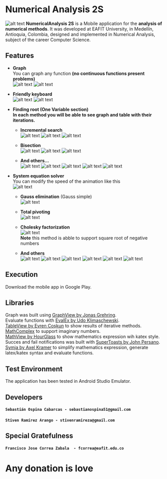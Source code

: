 # Numerical Analysis 2S
![alt text](https://2.bp.blogspot.com/-Ozib_ysz5Xc/Wy8g51A6b2I/AAAAAAAAEq4/BdGn5-6ILgsCUhQ6i0HQpBopHCzR69CQgCLcBGAs/s1600/home.png)
**NumericalAnalysis 2S** is a Mobile application for the **analysis of numerical methods**. It was developed at EAFIT University, in Medellín, Antioquia, Colombia, designed and implemented in Numerical Analysis, subject of the career Computer Science.

## Features

- **Graph**<br />
  You can graph any function **(no continuous functions present problems)**<br />
  ![alt text](https://3.bp.blogspot.com/-HuVfzGJ2huY/Wy_j3ZANZ2I/AAAAAAAAEr8/QYkwNpKXX0k35vqzuufJEYVQXzJRBCPZQCLcBGAs/s400/Screenshot_2018-06-24-13-11-12-901_com.example.sacrew.numericov4.png)  ![alt text](https://3.bp.blogspot.com/-rzxp9y0eZAA/Wy_j3cLLQmI/AAAAAAAAEsA/VgLmv0jWMOkFfLYpbprCVJTPM62xePeqwCLcBGAs/s400/Screenshot_2018-06-24-13-15-49-059_com.example.sacrew.numericov4.png)


- **Friendly keyboard** <br />
  ![alt text](https://4.bp.blogspot.com/-gm7xaUZL2AE/Wy_j3RTlWMI/AAAAAAAAEsE/JI5HDg8nLvwNEKSdVGAhMNH2ae0xpEdeQCLcBGAs/s400/Screenshot_2018-06-24-13-15-42-795_com.example.sacrew.numericov4.png)  ![alt text](https://2.bp.blogspot.com/-GwEVrBkl5tk/Wy_j3_L7ShI/AAAAAAAAEsI/BnclnyFALuAo8G62nnaOcKeLc9DvasL7ACLcBGAs/s400/Screenshot_2018-06-24-13-16-00-526_com.example.sacrew.numericov4.png)
 
- **Finding root (One Variable section)**<br />
  **In each method you will be able to see graph and table with their iterations.**<br />
  - **Incremental search** <br />
    ![alt text](https://2.bp.blogspot.com/-qg3DTMgWoaE/Wy_qE1i7oVI/AAAAAAAAEs0/x2PLeUXASYAlE-vd_GuyUV4nTIbWiLypACLcBGAs/s400/Screenshot_2018-06-24-13-50-49-785_com.example.sacrew.numericov4.png)  ![alt text](https://4.bp.blogspot.com/-R1sypqdsN_w/Wy_qExwgtNI/AAAAAAAAEsw/LvyjDp4Hs4MU29aTALzgjqg-pqc0KkS-ACLcBGAs/s400/Screenshot_2018-06-24-13-50-52-362_com.example.sacrew.numericov4.png) ![alt text](https://2.bp.blogspot.com/-tjbQLCxsFeU/Wy_qE14a9hI/AAAAAAAAEs4/dLXhaKNSUV08vsRC_CZa_KX_ur-4Dcm_gCLcBGAs/s400/Screenshot_2018-06-24-13-50-57-543_com.example.sacrew.numericov4.png)
    
  - **Bisection** <br />
    ![alt text](https://3.bp.blogspot.com/-gaqaNSDepo8/Wy_qF-ViOSI/AAAAAAAAEs8/o-84jtCHZW8DC30e4nTlJF8pRkDVJQbiwCLcBGAs/s400/Screenshot_2018-06-24-13-55-02-847_com.example.sacrew.numericov4.png)  ![alt text](https://3.bp.blogspot.com/-V9t_zPj9ENY/Wy_qGmaPq5I/AAAAAAAAEtI/1EHke-91XqU03EVG7cSCByYMK3mipLK9QCLcBGAs/s400/Screenshot_2018-06-24-13-55-17-908_com.example.sacrew.numericov4.png)  ![alt text](https://3.bp.blogspot.com/-eOYbgvSJQww/Wy_qGP_fx3I/AAAAAAAAEtA/QYEgIy6T7ZsUH2YK4-xXqM7-oUXHth1TgCLcBGAs/s400/Screenshot_2018-06-24-13-55-06-859_com.example.sacrew.numericov4.png)
  - **And others...** <br />
  ![alt text](https://1.bp.blogspot.com/-3Ris7RrcUl0/Wy_qGmhW8TI/AAAAAAAAEtM/BuBwcMbuwyEtgOK2FdYM1UxuBmlLpSzuQCLcBGAs/s400/Screenshot_2018-06-24-13-55-32-841_com.example.sacrew.numericov4.png) ![alt text](https://4.bp.blogspot.com/-BLZ-WqohAso/Wy_qHA5mUhI/AAAAAAAAEtQ/Ajvzrl5plWMK1YkilWiTkseKjbRb61CgwCLcBGAs/s400/Screenshot_2018-06-24-13-55-54-090_com.example.sacrew.numericov4.png) ![alt text](https://2.bp.blogspot.com/-pjqBujDNprw/Wy_qHaWGmqI/AAAAAAAAEtU/oo4xBErt3j8rD7ksr1uwuiivguNuGRzEwCLcBGAs/s400/Screenshot_2018-06-24-13-56-11-130_com.example.sacrew.numericov4.png) ![alt text](https://1.bp.blogspot.com/-CDUzANeb91k/Wy_qHlXlyxI/AAAAAAAAEtY/xurQR-ls4BkT8tiAvUw4bEj5n-EGfRXkwCLcBGAs/s400/Screenshot_2018-06-24-13-56-23-359_com.example.sacrew.numericov4.png) ![alt text](https://4.bp.blogspot.com/-eWzSRYULTH4/Wy_qHmoSruI/AAAAAAAAEtc/FStWp3MopY8Y0flySJvneVNt5ACWyY0rQCLcBGAs/s400/Screenshot_2018-06-24-13-56-40-953_com.example.sacrew.numericov4.png)
 
- **System equation solver** <br />
    You can modify the speed of the animation like this <br />
   ![alt text](https://2.bp.blogspot.com/-017PklU-FJI/WzAQXYvPfzI/AAAAAAAAEuM/Z_1MqrBeGAAVnEApaJZhnopCF13oxs5eACLcBGAs/s400/ezgif.com-video-to-gif.gif)
   
   - **Gauss elimination** (Gauss simple) <br /> ![alt text](https://3.bp.blogspot.com/-nKuNBxqOByQ/WzATKKPRs2I/AAAAAAAAEuk/WAci-_OMNrIUUoL91pz6YxGXFVmsoxUfwCLcBGAs/s400/ezgif.com-video-to-gif%2B%25281%2529.gif)

  - **Total pivoting** <br />![alt text](https://3.bp.blogspot.com/-S93sPuW_fgw/WzAia2E99FI/AAAAAAAAEw4/GJr4dUiNeyg1dZf-iPWto9ccnvpg1m8CACLcBGAs/s400/ezgif.com-video-to-gif%2B%25287%2529.gif)
  - **Cholesky factorization** <br />![alt text](https://2.bp.blogspot.com/-Q28V2oNt9bM/WzAUskk5mQI/AAAAAAAAEuw/Oc6IckpSJE8aGwW2JKhR8aYvmr74aFsVACLcBGAs/s400/ezgif.com-video-to-gif%2B%25282%2529.gif)
  <br /> **Note** this method is abble to support square root of negative numbers
  - **And others** <br />![alt text](https://2.bp.blogspot.com/-JXKzAWf-6og/WzAmTeydr4I/AAAAAAAAExQ/E4GnzrlirzwKQ9VvLMzR9sNRGThb8DIoQCLcBGAs/s400/ezgif.com-video-to-gif%2B%25288%2529.gif)  ![alt text](https://1.bp.blogspot.com/-4DEUBpoS2j4/WzAX4shJImI/AAAAAAAAEv4/2T5bgffpfZU4Gq2Kc1EiiqwcSCN6DbzMgCLcBGAs/s400/ezgif.com-video-to-gif%2B%25286%2529.gif)  ![alt text](https://4.bp.blogspot.com/-IwaeQySXZlc/WzAXZqCJr5I/AAAAAAAAEvs/MI0xRokQSQ09Bz8334vWfvIJs6mVWsD4ACLcBGAs/s400/ezgif.com-video-to-gif%2B%25285%2529.gif) ![alt text](https://4.bp.blogspot.com/-RDfIgbmZcNc/WzAZJdKekII/AAAAAAAAEwE/4NB40vo_xTYu840IXphhXs13Rq3oM3nBACLcBGAs/s400/Screenshot_2018-06-24-16-31-47-378_com.example.sacrew.numericov4.png) ![alt text](https://4.bp.blogspot.com/-1JAZtf39TRE/WzAZU8wmCuI/AAAAAAAAEwI/W9aO2bK--_wsjrzrA_moa63piuxRTeH-wCLcBGAs/s400/Screenshot_2018-06-24-16-32-12-577_com.example.sacrew.numericov4.png) ![alt text](https://4.bp.blogspot.com/-VckXZTKcl-0/WzAaReSnCLI/AAAAAAAAEwg/G8edI-Elu5YPFC1JBIR2JPOUUGIgmmxfgCLcBGAs/s400/Screenshot_2018-06-24-16-01-12-551_com.example.sacrew.numericov4.png)

## Execution
Download the mobile app in Google Play.

## Libraries
Graph was built using [GraphView by Jonas Grehring](http://www.android-graphview.org/).<br />
Evaluate functions with [EvalEx by Udo Klimaschewski](https://github.com/uklimaschewski/EvalEx). <br />
[TableView by Evren Coşkun](https://github.com/evrencoskun/TableView) to show results of iterative methods. <br />
[MathComplex](http://commons.apache.org/proper/commons-math/javadocs/api-3.6/org/apache/commons/math3/complex/Complex.html) to support imaginary numbers.<br />
[MathView by HourGlass](https://github.com/lingarajsankaravelu/Katex) to show mathematics expression wih katex style. <br />
Succes and fail notifications was built with [SuperToasts by John Persano](https://github.com/JohnPersano/SuperToasts). <br />
[Symja by Axel Kramer](https://github.com/axkr/symja_android_library) to simplify mathematics expression, generate latex/katex syntax and evaluate functions.
## Test Environment

The application has been tested in Android Studio Emulator.

## Developers

#### `Sebastián Ospina Cabarcas - sebastianospina51@gmail.com`
#### `Stiven Ramírez Arango - stivenramireza@gmail.com`


## Special Gratefulness
#### `Francisco Jose Correa Zabala  - fcorrea@eafit.edu.co`

# Any donation is love
